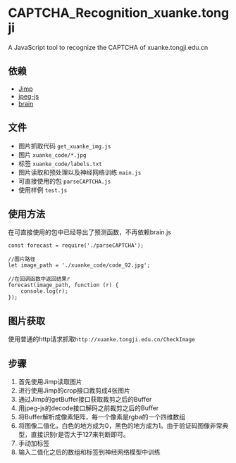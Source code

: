 # CAPTCHA_Recognition_xuanke.tongji
A JavaScript tool to recognize the CAPTCHA of xuanke.tongji.edu.cn

## 依赖
- [Jimp](https://www.npmjs.com/package/jimp)
- [jpeg-js](https://www.npmjs.com/package/jpeg-js)
- [brain](https://www.npmjs.com/package/brain)

## 文件

- 图片抓取代码 ``get_xuanke_img.js``
- 图片 ``xuanke_code/*.jpg``
- 标签 ``xuanke_code/labels.txt``
- 图片读取和预处理以及神经网络训练 ``main.js``
- 可直接使用的包 ``parseCAPTCHA.js``
- 使用样例 ``test.js``

## 使用方法
在可直接使用的包中已经导出了预测函数，不再依赖brain.js
```
const forecast = require('./parseCAPTCHA');

//图片路径
let image_path = './xuanke_code/code_92.jpg';

//在回调函数中返回结果r
forecast(image_path, function (r) {
    console.log(r);
});
```

## 图片获取
使用普通的http请求抓取``http://xuanke.tongji.edu.cn/CheckImage``


## 步骤
1. 首先使用Jimp读取图片
2. 进行使用Jimp的crop接口裁剪成4张图片
3. 通过Jimp的getBuffer接口获取裁剪之后的Buffer
4. 用jpeg-js的decode接口解码之前裁剪之后的Buffer
5. 将Buffer解析成像素矩阵，每一个像素是rgba的一个四维数组
6. 将图像二值化，白色的地方成为0，黑色的地方成为1。由于验证码图像非常典型，直接识别r是否大于127来判断即可。
7. 手动加标签
8. 输入二值化之后的数组和标签到神经网络模型中训练